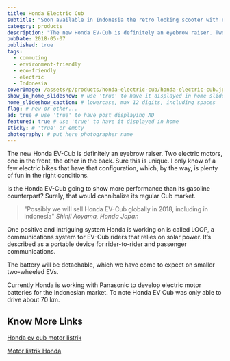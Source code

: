 ```yaml
---
title: Honda Electric Cub
subtitle: "Soon available in Indonesia the retro looking scooter with revolutionary features."
category: products
description: "The new Honda EV-Cub is definitely an eyebrow raiser. Two electric motors, one in the front, the other in the back. Sure this is unique. I only know of a few..."
pubDate: 2018-05-07
published: true
tags:
  - commuting
  - environment-friendly
  - eco-friendly
  - electric
  - Indonesia
coverImage: /assets/p/products/honda-electric-cub/honda-electric-cub.jpg
show_in_home_slideshow: # use 'true' to have it displayed in home slideshow
home_slideshow_caption: # lowercase, max 12 digits, including spaces
flag: # new or other...
ad: true # use 'true' to have post displaying AD
featured: true # use 'true' to have it displayed in home
sticky: # 'true' or empty
photography: # put here photographer name
---
```


The new Honda EV-Cub is definitely an eyebrow raiser. Two electric motors, one in the front, the other in the back. Sure this is unique. I only know of a few electric bikes that have that configuration, which, by the way, is plenty of fun in the right conditions.

Is the Honda EV-Cub going to show more performance than its gasoline counterpart? Surely, that would cannibalize its regular Cub market.

> "Possibly we will sell Honda EV-Cub globally in 2018, including in Indonesia" _Shinji Aoyama, Honda Japan_

One positive and intriguing system Honda is working on is called LOOP, a communications system for EV-Cub riders that relies on solar power. It’s described as a portable device for rider-to-rider and passenger communications.

The battery will be detachable, which we have come to expect on smaller two-wheeled EVs.

Currently Honda is working with Panasonic to develop electric motor batteries for the Indonesian market. To note Honda EV Cub was only able to drive about 70 km.

## Know More Links

[Honda ev cub motor listrik](http://warungasep.net/2016/07/09/honda-ev-cub-motor-listrik-yang-akan-diproduksi-masal-honda-tahun-2018-nanti/)

[Motor listrik Honda](https://ridertua.com/2017/09/01/motor-listrik-honda-c70-batal-dijual/)
